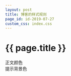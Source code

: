 ```yaml
---
layout: post
title: 博客的样式规则
page_id: id-2019-07-27
custom_css: index.css
---
```


<h1 class="">{{ page.title }}</h1>

<div class="color-def">
<div class="pair">
<div class="label">正文颜色</div>
<div class="color-block" style="background-color:#262626"></div>
</div>

<div class="pair">
<div class="label">提示背景色</div>
<div class="color-block" style="background-color:#C1C1C1"></div>
</div>
</div>
